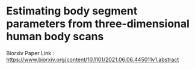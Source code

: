 # Estimating body segment parameters from three-dimensional human body scans

Biorxiv Paper Link : https://www.biorxiv.org/content/10.1101/2021.06.06.445011v1.abstract



